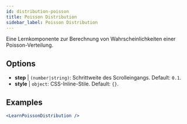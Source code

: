 ```yaml
---
id: distribution-poisson
title: Poisson Distribution
sidebar_label: Poisson Distribution
---
```


Eine Lernkomponente zur Berechnung von Wahrscheinlichkeiten einer Poisson-Verteilung.

## Options

* __step__ | `(number|string)`: Schrittweite des Scrolleingangs. Default: `0.1`.
* __style__ | `object`: CSS-Inline-Stile. Default: `{}`.


## Examples

```jsx live
<LearnPoissonDistribution />
```

